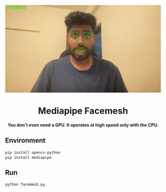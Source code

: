 <div align="center">

<img src="./image/mediapipe_facemesh.gif" >

# Mediapipe Facemesh

#### You don't even need a GPU. It operates at high speed only with the CPU.

</div>

## Environment  
```
pip install opencv-python  
pip install mediapipe
```
## Run
```
python facemesh.py
```

